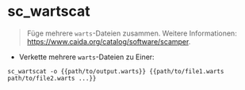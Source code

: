 # sc_wartscat

> Füge mehrere `warts`-Dateien zusammen.
> Weitere Informationen: <https://www.caida.org/catalog/software/scamper>.

- Verkette mehrere `warts`-Dateien zu Einer:

`sc_wartscat -o {{path/to/output.warts}} {{path/to/file1.warts path/to/file2.warts ...}}`
